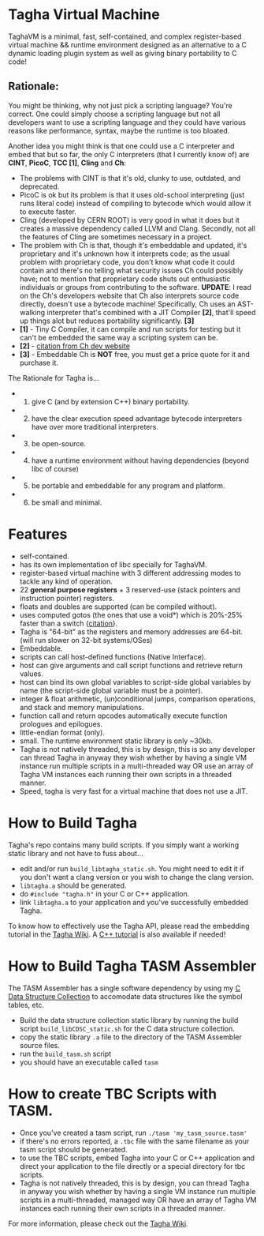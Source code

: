 # Tagha Virtual Machine
TaghaVM is a minimal, fast, self-contained, and complex register-based virtual machine && runtime environment designed as an alternative to a C dynamic loading plugin system as well as giving binary portability to C code!

## Rationale:
You might be thinking, why not just pick a scripting language? You're correct. One could simply choose a scripting language but not all developers want to use a scripting language and they could have various reasons like performance, syntax, maybe the runtime is too bloated.

Another idea you might think is that one could use a C interpreter and embed that but so far, the only C interpreters (that I currently know of) are **CINT**, **PicoC**, **TCC [1]**, **Cling** and **Ch**:
- The problems with CINT is that it's old, clunky to use, outdated, and deprecated.
- PicoC is ok but its problem is that it uses old-school interpreting (just runs literal code) instead of compiling to bytecode which would allow it to execute faster.
- Cling (developed by CERN ROOT) is very good in what it does but it creates a massive dependency called LLVM and Clang. Secondly, not all the features of Cling are sometimes necessary in a project.
- The problem with Ch is that, though it's embeddable and updated, it's proprietary and it's unknown how it interprets code; as the usual problem with proprietary code, you don't know what code it could contain and there's no telling what security issues Ch could possibly have; not to mention that proprietary code shuts out enthusiastic individuals or groups from contributing to the software. **UPDATE**: I read on the Ch's developers website that Ch also interprets source code directly, doesn't use a bytecode machine! Specifically, Ch uses an AST-walking interpreter that's combined with a JIT Compiler **[2]**, that'll speed up things alot but reduces portability significantly. **[3]**
- **[1]** - Tiny C Compiler, it can compile and run scripts for testing but it can't be embedded the same way a scripting system can be.
- **[2]** - [citation from Ch dev website](https://www.softintegration.com/support/faq/embed.html#bytecode)
- **[3]** - Embeddable Ch is **NOT** free, you must get a price quote for it and purchase it.

The Rationale for Tagha is...
+ 1. give C (and by extension C++) binary portability.
+ 2. have the clear execution speed advantage bytecode interpreters have over more traditional interpreters.
+ 3. be open-source.
+ 4. have a runtime environment without having dependencies (beyond libc of course)
+ 5. be portable and embeddable for any program and platform.
+ 6. be small and minimal.

# Features
* self-contained.
* has its own implementation of libc specially for TaghaVM.
* register-based virtual machine with 3 different addressing modes to tackle any kind of operation.
* 22 **general purpose registers** + 3 reserved-use (stack pointers and instruction pointer) registers.
* floats and doubles are supported (can be compiled without).
* uses computed gotos (the ones that use a void\*) which is 20%-25% faster than a switch {[citation](http://eli.thegreenplace.net/2012/07/12/computed-goto-for-efficient-dispatch-tables)}.
* Tagha is "64-bit" as the registers and memory addresses are 64-bit. (will run slower on 32-bit systems/OSes)
* Embeddable.
* scripts can call host-defined functions (Native Interface).
* host can give arguments and call script functions and retrieve return values.
* host can bind its own global variables to script-side global variables by name (the script-side global variable must be a pointer).
* integer & float arithmetic, (un)conditional jumps, comparison operations, and stack and memory manipulations.
* function call and return opcodes automatically execute function prologues and epilogues.
* little-endian format (only).
* small. The runtime environment static library is only ~30kb.
* Tagha is not natively threaded, this is by design, this is so any developer can thread Tagha in anyway they wish whether by having a single VM instance run multiple scripts in a multi-threaded way OR use an array of Tagha VM instances each running their own scripts in a threaded manner.
* Speed, tagha is very fast for a virtual machine that does not use a JIT.

# How to Build Tagha
Tagha's repo contains many build scripts. If you simply want a working static library and not have to fuss about...
* edit and/or run `build_libtagha_static.sh`. You might need to edit it if you don't want a clang version or you wish to change the clang version.
* `libtagha.a` should be generated.
* do `#include "tagha.h"` in your C or C++ application.
* link `libtagha.a` to your application and you've successfully embedded Tagha.

To know how to effectively use the Tagha API, please read the embedding tutorial in the [Tagha Wiki](https://github.com/assyrianic/Tagha-Virtual-Machine/wiki/Embedding-Tagha-to-your-Application!-(C)). A [C++ tutorial](https://github.com/assyrianic/Tagha-Virtual-Machine/wiki/Embedding-Tagha-to-your-Application!-(C-Plus-Plus)) is also available if needed!

# How to Build Tagha TASM Assembler
The TASM Assembler has a single software dependency by using my [C Data Structure Collection](https://github.com/assyrianic/C-Data-Structure-Collection) to accomodate data structures like the symbol tables, etc.

* Build the data structure collection static library by running the build script `build_libCDSC_static.sh` for the C data structure collection.
* copy the static library `.a` file to the directory of the TASM Assembler source files.
* run the `build_tasm.sh` script
* you should have an executable called `tasm`

# How to create TBC Scripts with TASM.
* Once you've created a tasm script, run `./tasm 'my_tasm_source.tasm'`
* if there's no errors reported, a `.tbc` file with the same filename as your tasm script should be generated.
* to use the TBC scripts, embed Tagha into your C or C++ application and direct your application to the file directly or a special directory for tbc scripts.
* Tagha is not natively threaded, this is by design, you can thread Tagha in anyway you wish whether by having a single VM instance run multiple scripts in a multi-threaded, managed way OR have an array of Tagha VM instances each running their own scripts in a threaded manner.

For more information, please check out the [Tagha Wiki](https://github.com/assyrianic/Tagha-Virtual-Machine/wiki).
